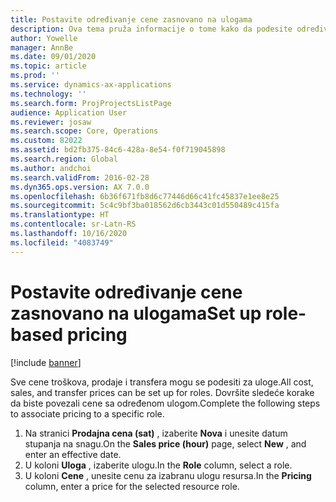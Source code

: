 ```yaml
---
title: Postavite određivanje cene zasnovano na ulogama
description: Ova tema pruža informacije o tome kako da podesite određivanje cena za određene uloge.
author: Yowelle
manager: AnnBe
ms.date: 09/01/2020
ms.topic: article
ms.prod: ''
ms.service: dynamics-ax-applications
ms.technology: ''
ms.search.form: ProjProjectsListPage
audience: Application User
ms.reviewer: josaw
ms.search.scope: Core, Operations
ms.custom: 82022
ms.assetid: bd2fb375-84c6-428a-8e54-f0f719045898
ms.search.region: Global
ms.author: andchoi
ms.search.validFrom: 2016-02-28
ms.dyn365.ops.version: AX 7.0.0
ms.openlocfilehash: 6b36f671fb8d6c77446d66c41fc45837e1ee8e25
ms.sourcegitcommit: 5c4c9bf3ba018562d6cb3443c01d550489c415fa
ms.translationtype: HT
ms.contentlocale: sr-Latn-RS
ms.lasthandoff: 10/16/2020
ms.locfileid: "4083749"
---
```

# <a name="set-up-role-based-pricing"></a><span data-ttu-id="4cff7-103">Postavite određivanje cene zasnovano na ulogama</span><span class="sxs-lookup"><span data-stu-id="4cff7-103">Set up role-based pricing</span></span>

[!include [banner](../includes/banner.md)]

<span data-ttu-id="4cff7-104">Sve cene troškova, prodaje i transfera mogu se podesiti za uloge.</span><span class="sxs-lookup"><span data-stu-id="4cff7-104">All cost, sales, and transfer prices can be set up for roles.</span></span> <span data-ttu-id="4cff7-105">Dovršite sledeće korake da biste povezali cene sa određenom ulogom.</span><span class="sxs-lookup"><span data-stu-id="4cff7-105">Complete the following steps to associate pricing to a specific role.</span></span>

1. <span data-ttu-id="4cff7-106">Na stranici **Prodajna cena (sat)** , izaberite **Nova** i unesite datum stupanja na snagu.</span><span class="sxs-lookup"><span data-stu-id="4cff7-106">On the **Sales price (hour)** page, select **New** , and enter an effective date.</span></span>
2. <span data-ttu-id="4cff7-107">U koloni **Uloga** , izaberite ulogu.</span><span class="sxs-lookup"><span data-stu-id="4cff7-107">In the **Role** column, select a role.</span></span>
3. <span data-ttu-id="4cff7-108">U koloni **Cene** , unesite cenu za izabranu ulogu resursa.</span><span class="sxs-lookup"><span data-stu-id="4cff7-108">In the **Pricing** column, enter a price for the selected resource role.</span></span>
